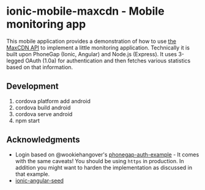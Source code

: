 # ionic-mobile-maxcdn - Mobile monitoring app

This mobile application provides a demonstration of how to use [the MaxCDN API](http://docs.maxcdn.com/) to implement a little monitoring application. Technically it is built upon PhoneGap (Ionic, Angular) and Node.js (Express). It uses 3-legged OAuth (1.0a) for authentication and then fetches various statistics based on that information.

## Development

1. cordova platform add android
2. cordova build android
3. cordova serve android
4. npm start

## Acknowledgments

* Login based on @wookiehangover's [phonegap-auth-example](https://github.com/wookiehangover/phonegap-oauth-example) - It comes with the same caveats! You should be using `https` in production. In addition you might want to harden the implementation as discussed in that example.
* [ionic-angular-seed](https://github.com/driftyco/ionic-angular-cordova-seed)

